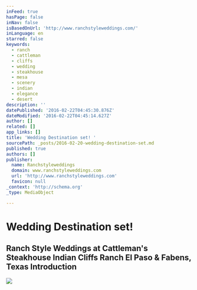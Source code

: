 ```yaml
---
inFeed: true
hasPage: false
inNav: false
isBasedOnUrl: 'http://www.ranchstyleweddings.com/'
inLanguage: en
starred: false
keywords:
  - ranch
  - cattleman
  - cliffs
  - wedding
  - steakhouse
  - mesa
  - scenery
  - indian
  - elegance
  - desert
description: ''
datePublished: '2016-02-22T04:45:30.876Z'
dateModified: '2016-02-22T04:45:14.627Z'
author: []
related: []
app_links: []
title: 'Wedding Destination set! '
sourcePath: _posts/2016-02-20-wedding-destination-set.md
published: true
authors: []
publisher:
  name: Ranchstyleweddings
  domain: www.ranchstyleweddings.com
  url: 'http://www.ranchstyleweddings.com'
  favicon: null
_context: 'http://schema.org'
_type: MediaObject

---
```

# Wedding Destination set! 

<article style=""><h1>Ranch Style Weddings at Cattleman's Steakhouse Indian Cliffs Ranch El Paso &amp; Fabens, Texas Introduction</h1><img src="https://s3-us-west-2.amazonaws.com/the-grid-img/p/1a6a16fadd6e3cb40625ec012f8276d9b1bce04c.jpg" /></article>
